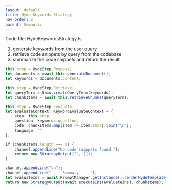 ```yaml
---
layout: default
title: Hyde Keywords Strategy
nav_order: 2
parent: Semantic
---
```


Code file: HydeKeywordsStrategy.ts

1. generate keywords from the user query
2. retrieve code snippets by query from the codebase
3. summarize the code snippets and return the result

```typescript
this.step = HydeStep.Propose;
let documents = await this.generateDocument();
let keywords = documents.content;

this.step = HydeStep.Retrieve;
let queryTerm = this.createQueryTerm(keywords);
let chunkItems = await this.retrieveChunks(queryTerm);

this.step = HydeStep.Evaluate;
let evaluateContext: KeywordEvaluateContext = {
	step: this.step,
	question: keywords.question,
	code: chunkItems.map(item => item.text).join("\n"),
	language: ""
};

if (chunkItems.length === 0) {
	channel.appendLine("No code snippets found.");
	return new StrategyOutput("", []);
}

channel.appendLine("\n");
channel.appendLine(" --- Summary --- ");
let evaluateIns = await PromptManager.getInstance().renderHydeTemplate(this.step, this.documentType, evaluateContext);
return new StrategyOutput(await executeIns(evaluateIns), chunkItems);
```
